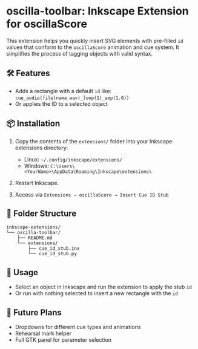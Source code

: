 # oscilla-toolbar: Inkscape Extension for oscillaScore

This extension helps you quickly insert SVG elements with pre-filled `id` values that conform to the `oscillaScore` animation and cue system. It simplifies the process of tagging objects with valid syntax.

## 🛠 Features
- Adds a rectangle with a default `id` like: `cue_audio(file(name.wav)_loop(1)_amp(1.0))`
- Or applies the ID to a selected object

## 📦 Installation
1. Copy the contents of the `extensions/` folder into your Inkscape extensions directory:
   - Linux: `~/.config/inkscape/extensions/`
   - Windows: `C:\Users\<YourName>\AppData\Roaming\Inkscape\extensions\`

2. Restart Inkscape.

3. Access via `Extensions → oscillaScore → Insert Cue ID Stub`

## 📁 Folder Structure
```
inkscape-extensions/
└── oscilla-toolbar/
    ├── README.md
    └── extensions/
        ├── cue_id_stub.inx
        └── cue_id_stub.py
```

## 🚀 Usage
- Select an object in Inkscape and run the extension to apply the stub `id`
- Or run with nothing selected to insert a new rectangle with the `id`

## 📌 Future Plans
- Dropdowns for different cue types and animations
- Rehearsal mark helper
- Full GTK panel for parameter selection
